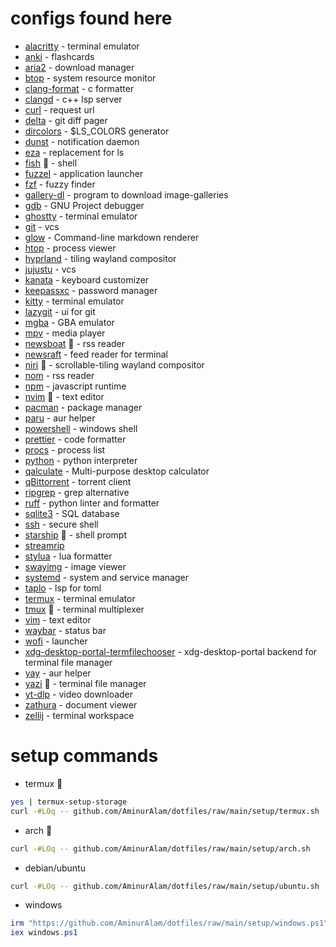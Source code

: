 # configs found here

- [alacritty](https://alacritty.org/) - terminal emulator
- [anki](https://apps.ankiweb.net/) - flashcards
- [aria2](https://aria2.github.io/) - download manager
- [btop](https://github.com/aristocratos/btop) - system resource monitor
- [clang-format](https://clang.llvm.org/docs/ClangFormat.html) - c formatter
- [clangd](https://clang.llvm.org/) - c++ lsp server
- [curl](https://curl.se/) - request url
- [delta](https://dandavison.github.io/delta/) - git diff pager
- [dircolors](https://www.gnu.org/software/coreutils/dircolors) - $LS_COLORS generator
- [dunst](https://dunst-project.org/) - notification daemon
- [eza](https://github.com/eza-community/eza) - replacement for ls
- [fish](https://fishshell.com/) :star2: - shell
- [fuzzel](https://codeberg.org/dnkl/fuzzel) - application launcher
- [fzf](https://junegunn.github.io/fzf/) - fuzzy finder
- [gallery-dl](https://github.com/mikf/gallery-dl) - program to download image-galleries
- [gdb](https://www.gnu.org/software/gdb/) - GNU Project debugger
- [ghostty](https://github.com/ghostty-org/ghostty) - terminal emulator
- [git](https://git-scm.com/) - vcs
- [glow](https://github.com/charmbracelet/glow) - Command-line markdown renderer
- [htop](https://htop.dev/) - process viewer
- [hyprland](https://hyprland.org/) - tiling wayland compositor
- [jujustu](https://github.com/jj-vcs/jj) - vcs
- [kanata](https://github.com/jtroo/kanata) - keyboard customizer
- [keepassxc](https://keepassxc.org/) - password manager
- [kitty](https://github.com/kovidgoyal/kitty) - terminal emulator
- [lazygit](https://github.com/jesseduffield/lazygit) - ui for git
- [mgba](http://mgba.io) - GBA emulator
- [mpv](https://mpv.io) - media player
- [newsboat](https://newsboat.org/) :star2: - rss reader
- [newsraft](https://codeberg.org/newsraft/newsraft) - feed reader for terminal
- [niri](https://github.com/YaLTeR/niri) :star2: - scrollable-tiling wayland compositor
- [nom](https://github.com/guyfedwards/nom) - rss reader
- [npm](https://npmjs.com/) - javascript runtime
- [nvim](https://neovim.io/) :star2: - text editor
- [pacman](https://archlinux.org/pacman/) - package manager
- [paru](https://github.com/morganamilo/paru) - aur helper
- [powershell](https://github.com/PowerShell/PowerShell) - windows shell
- [prettier](https://prettier.io/) - code formatter
- [procs](https://github.com/dalance/procs) - process list
- [python](https://python.org/) - python interpreter
- [qalculate](https://qalculate.github.io/) - Multi-purpose desktop calculator
- [qBittorrent](https://www.qbittorrent.org) - torrent client
- [ripgrep](https://github.com/BurntSushi/ripgrep) - grep alternative
- [ruff](https://docs.astral.sh/ruff/) - python linter and formatter
- [sqlite3](https://www.sqlite.org/) - SQL database
- [ssh](https://www.openssh.com/portable.html) - secure shell
- [starship](https://starship.rs/) :star2: - shell prompt
- [streamrip](https://github.com/nathom/streamrip)
- [stylua](https://github.com/JohnnyMorganz/StyLua) - lua formatter
- [swayimg](https://github.com/artemsen/swayimg) - image viewer
- [systemd](https://www.github.com/systemd/systemd) - system and service manager
- [taplo](https://taplo.tamasfe.dev/) - lsp for toml
- [termux](https://termux.dev/) - terminal emulator
- [tmux](https://tmux.github.io/) :star2: - terminal multiplexer
- [vim](https://www.vim.org) - text editor
- [waybar](https://github.com/Alexays/Waybar) - status bar
- [wofi](https://hg.sr.ht/~scoopta/wofi) - launcher
- [xdg-desktop-portal-termfilechooser](https://github.com/boydaihungst/xdg-desktop-portal-termfilechooser) - xdg-desktop-portal backend for terminal file manager
- [yay](https://github.com/Jguer/yay) - aur helper
- [yazi](https://yazi-rs.github.io/) :star2: - terminal file manager
- [yt-dlp](https://github.com/yt-dlp/yt-dlp) - video downloader
- [zathura](https://pwmt.org/projects/zathura/) - document viewer
- [zellij](https://zellij.dev/) - terminal workspace

# setup commands

- termux :star2:

```sh
yes | termux-setup-storage
curl -#LOq -- github.com/AminurAlam/dotfiles/raw/main/setup/termux.sh
```

- arch :star2:

```sh
curl -#LOq -- github.com/AminurAlam/dotfiles/raw/main/setup/arch.sh
```

- debian/ubuntu

```sh
curl -#LOq -- github.com/AminurAlam/dotfiles/raw/main/setup/ubuntu.sh
```

- windows

```ps1
irm "https://github.com/AminurAlam/dotfiles/raw/main/setup/windows.ps1" -OutFile windows.ps1
iex windows.ps1
```
